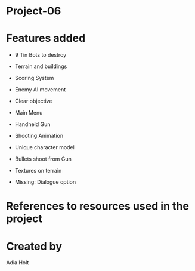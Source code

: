 # Project-06

# Features added

- 9 Tin Bots to destroy
- Terrain and buildings
- Scoring System
- Enemy AI movement
- Clear objective
- Main Menu
- Handheld Gun
- Shooting Animation
- Unique character model
- Bullets shoot from Gun
- Textures on terrain

- Missing: Dialogue option

# References to resources used in the project

# Created by
Adia Holt
